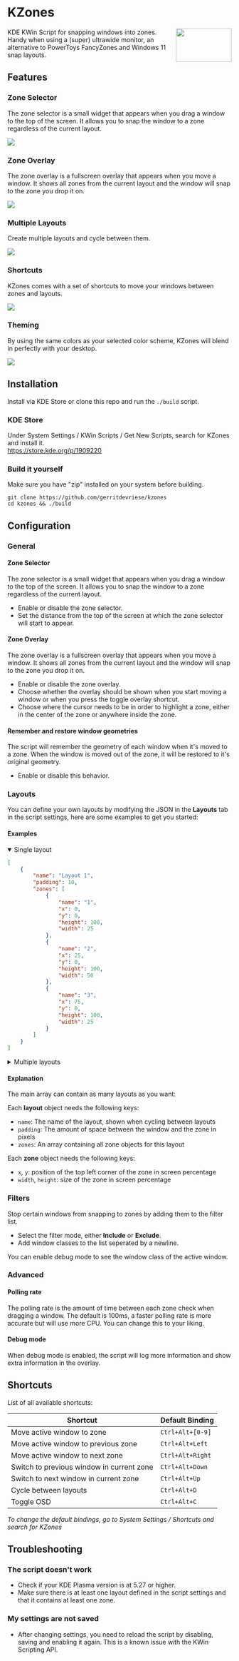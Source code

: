 # KZones

<img align="right" width="125" height="75" src="./media/icon.png">

KDE KWin Script for snapping windows into zones. Handy when using a (super) ultrawide monitor, an alternative to PowerToys FancyZones and Windows 11 snap layouts.

## Features

### Zone Selector

The zone selector is a small widget that appears when you drag a window to the top of the screen. It allows you to snap the window to a zone regardless of the current layout.

![](./media/selector.gif)

### Zone Overlay

The zone overlay is a fullscreen overlay that appears when you move a window. It shows all zones from the current layout and the window will snap to the zone you drop it on.

![](./media/dragdrop.gif)

### Multiple Layouts

Create multiple layouts and cycle between them.

![](./media/layouts.gif)

### Shortcuts

KZones comes with a set of shortcuts to move your windows between zones and layouts.

![](./media/shortcuts.gif)

### Theming

By using the same colors as your selected color scheme, KZones will blend in perfectly with your desktop.

![](./media/theming.png)

## Installation

Install via KDE Store or clone this repo and run the `./build` script.

### KDE Store

Under System Settings / KWin Scripts / Get New Scripts, search for KZones and install it.  
https://store.kde.org/p/1909220

### Build it yourself
Make sure you have "zip" installed on your system before building.
```
git clone https://github.com/gerritdevriese/kzones
cd kzones && ./build
```

## Configuration

### General

#### Zone Selector

The zone selector is a small widget that appears when you drag a window to the top of the screen. It allows you to snap the window to a zone regardless of the current layout.

- Enable or disable the zone selector.
- Set the distance from the top of the screen at which the zone selector will start to appear.

#### Zone Overlay

The zone overlay is a fullscreen overlay that appears when you move a window. It shows all zones from the current layout and the window will snap to the zone you drop it on.

- Enable or disable the zone overlay.
- Choose whether the overlay should be shown when you start moving a window or when you press the toggle overlay shortcut.
- Choose where the cursor needs to be in order to highlight a zone, either in the center of the zone or anywhere inside the zone.

#### Remember and restore window geometries

The script will remember the geometry of each window when it's moved to a zone. When the window is moved out of the zone, it will be restored to it's original geometry.

- Enable or disable this behavior.

### Layouts

You can define your own layouts by modifying the JSON in the **Layouts** tab in the script settings, here are some examples to get you started:

#### Examples
<details open>
  <summary>Single layout</summary>

```json
[
    {
        "name": "Layout 1",
        "padding": 10,
        "zones": [
            {
                "name": "1",
                "x": 0,
                "y": 0,
                "height": 100,
                "width": 25
            },
            {
                "name": "2",
                "x": 25,
                "y": 0,
                "height": 100,
                "width": 50
            },
            {
                "name": "3",
                "x": 75,
                "y": 0,
                "height": 100,
                "width": 25
            }
        ]
    }
]
```

</details>

<details>
  <summary>Multiple layouts</summary>

```json
[
    {
        "name": "Layout 1",
        "padding": 0,
        "zones": [
            {
                "name": "1",
                "x": 0,
                "y": 0,
                "height": 100,
                "width": 25
            },
            {
                "name": "2",
                "x": 25,
                "y": 0,
                "height": 100,
                "width": 50
            },
            {
                "name": "3",
                "x": 75,
                "y": 0,
                "height": 100,
                "width": 25
            }
        ]
    },
    {
        "name": "Layout 2",
        "padding": 0,
        "zones": [
            {
                "name": "1",
                "x": 0,
                "y": 0,
                "height": 50,
                "width": 25
            },
            {
                "name": "2",
                "x": 0,
                "y": 50,
                "height": 50,
                "width": 25
            },
            {
                "name": "3",
                "x": 25,
                "y": 0,
                "height": 100,
                "width": 50
            },
            {
                "name": "4",
                "x": 75,
                "y": 0,
                "height": 50,
                "width": 25
            },
            {
                "name": "5",
                "x": 75,
                "y": 50,
                "height": 50,
                "width": 25
            }
        ]
    }
]
```

</details>

#### Explanation

The main array can contain as many layouts as you want:
   
Each **layout** object needs the following keys:
- `name`: The name of the layout, shown when cycling between layouts
- `padding`: The amount of space between the window and the zone in pixels
- `zones`: An array containing all zone objects for this layout

Each **zone** object needs the following keys:
- `x`, `y`: position of the top left corner of the zone in screen percentage
- `width`, `height`: size of the zone in screen percentage

### Filters

Stop certain windows from snapping to zones by adding them to the filter list.

- Select the filter mode, either **Include** or **Exclude**.
- Add window classes to the list seperated by a newline.

You can enable debug mode to see the window class of the active window.

### Advanced

#### Polling rate

The polling rate is the amount of time between each zone check when dragging a window. The default is 100ms, a faster polling rate is more accurate but will use more CPU. You can change this to your liking.

#### Debug mode

When debug mode is enabled, the script will log more information and show extra information in the overlay.

## Shortcuts

List of all available shortcuts:

| Shortcut                                  | Default Binding  |
| ----------------------------------------- | ---------------- |
| Move active window to zone                | `Ctrl+Alt+[0-9]` |
| Move active window to previous zone       | `Ctrl+Alt+Left`  |
| Move active window to next zone           | `Ctrl+Alt+Right` |
| Switch to previous window in current zone | `Ctrl+Alt+Down`  |
| Switch to next window in current zone     | `Ctrl+Alt+Up`    |
| Cycle between layouts                     | `Ctrl+Alt+D`     |
| Toggle OSD                                | `Ctrl+Alt+C`     |

*To change the default bindings, go to System Settings / Shortcuts and search for KZones*

## Troubleshooting

### The script doesn't work

- Check if your KDE Plasma version is at 5.27 or higher.
- Make sure there is at least one layout defined in the script settings and that it contains at least one zone.

### My settings are not saved

- After changing settings, you need to reload the script by disabling, saving and enabling it again. This is a known issue with the KWin Scripting API.